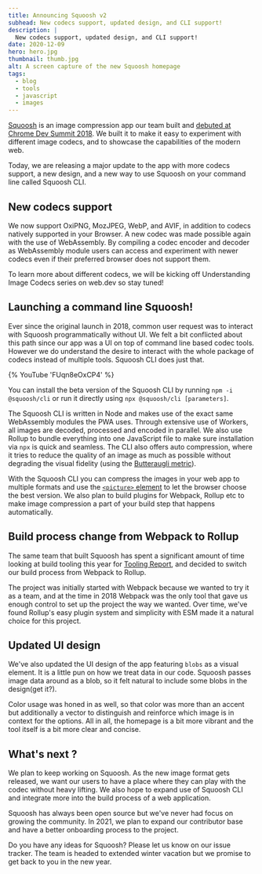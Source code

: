 ```yaml
---
title: Announcing Squoosh v2
subhead: New codecs support, updated design, and CLI support!
description: |
  New codecs support, updated design, and CLI support!
date: 2020-12-09
hero: hero.jpg
thumbnail: thumb.jpg
alt: A screen capture of the new Squoosh homepage
tags:
  - blog
  - tools
  - javascript
  - images
---
```




[Squoosh](https://squoosh.app) is an image compression app our team built and [debuted at Chrome 
Dev Summit 2018](https://youtu.be/ipNW6lJHVEs). We built it to make it easy to experiment with 
different image codecs, and to showcase the capabilities of the modern web.  

Today, we are releasing a major update to the app with more codecs support, a new design, and a 
new way to use Squoosh on your command line called Squoosh CLI.


## New codecs support

We now support OxiPNG, MozJPEG, WebP, and AVIF, in addition to codecs natively supported in your 
Browser.  A new codec was made possible again with the use of WebAssembly. By compiling a codec 
encoder and decoder as WebAssembly module users can access and experiment with newer codecs even 
if their preferred browser does not support them. 

To learn more about different codecs, we will be kicking off Understanding Image Codecs series on 
web.dev so stay tuned!


## Launching a command line Squoosh!

Ever since the original launch in 2018, common user request was to interact with Squoosh 
programmatically without UI. We felt a bit conflicted about this path since our app was a UI on 
top of command line based codec tools. However we do understand the desire to interact with the 
whole package of codecs instead of multiple tools. Squoosh CLI does just that.

{% YouTube 'FUqn8eOxCP4' %}

You can install the beta version of the Squoosh CLI by running `npm -i @squoosh/cli` or run it 
directly using `npx @squoosh/cli [parameters]`.

The Squoosh CLI is written in Node and makes use of the exact same WebAssembly modules the PWA 
uses. Through extensive use of Workers, all images are decoded, processed and encoded in parallel. 
We also use Rollup to bundle everything into one JavaScript file to make sure installation via 
`npx` is quick and seamless. The CLI also offers auto compression, where it tries to reduce the 
quality of an image as much as possible without degrading the visual fidelity 
(using the [Butteraugli metric](https://github.com/google/butteraugli)). 

With the Squoosh CLI you can compress the images in your web app to multiple formats and use the 
[`<picture>` element](https://developer.mozilla.org/en-US/docs/Web/HTML/Element/picture#The_type_attribute) 
to let the browser choose the best version. We also plan to build 
plugins for Webpack, Rollup etc to make image compression a part of your build step that happens 
automatically.


## Build process change from Webpack to Rollup

The same team that built Squoosh has spent a significant amount of time looking at build tooling 
this year for [Tooling Report](https://bundlers.tooling.report/), and decided to switch our build 
process from Webpack to Rollup.

The project was initially started with Webpack because we wanted to try it as a team, and at the 
time in 2018 Webpack was the only tool that gave us enough control to set up the project the way 
we wanted. Over time, we've found Rollup's easy plugin system and simplicity with ESM made it a 
natural choice for this project. 


## Updated UI design 

We've also updated the UI design of the app featuring `blobs` as a visual element.  It is a little 
pun on how we treat data in our code. Squoosh passes image data around as a blob, so it felt 
natural to include some blobs in the design(get it?).

Color usage was honed in as well, so that color was more than an accent but additionally a vector 
to distinguish and reinforce which image is in context for the options. All in all, the homepage 
is a bit more vibrant and the tool itself is a bit more clear and concise.


## What's next ? 

We plan to keep working on Squoosh. As the new image format gets released, we want our users to 
have a place where they can play with the codec without heavy lifting. We also hope to expand use 
of Squoosh CLI and integrate more into the build process of a web application. 

Squoosh has always been open source but we've never had focus on growing the community. In 2021, 
we plan to expand our contributor base and have a better onboarding process to the project. 

Do you have any ideas for Squoosh? Please let us know on our issue tracker. The team is headed to 
extended winter vacation but we promise to get back to you in the new year.
